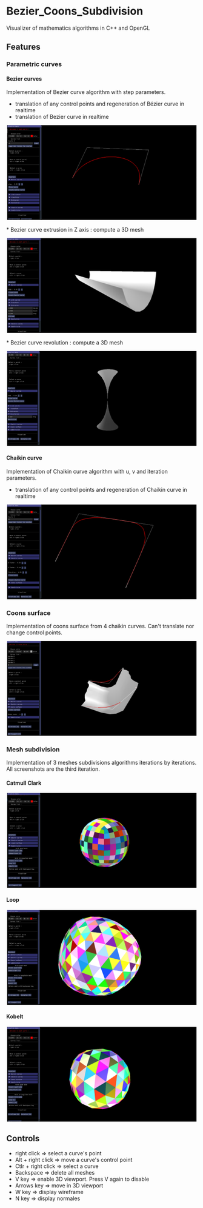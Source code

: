 # Bezier_Coons_Subdivision

Visualizer of mathematics algorithms in C++ and OpenGL

## Features

### Parametric curves

#### Bezier curves

Implementation of Bezier curve algorithm with step parameters.
* translation of any control points and regeneration of Bézier curve in realtime
* translation of Bezier curve in realtime
<p align="middle">
  <img width="500" height="250" src="/Bezier/screenshots/BeziersCurve.png">
</p>
* Bezier curve extrusion in Z axis : compute a 3D mesh
<p align="middle">
  <img width="500" height="250" src="/Bezier/screenshots/BezierExtrude.png">
</p>
* Bezier curve revolution : compute a 3D mesh
<p align="middle">
  <img width="500" height="250" src="/Bezier/screenshots/BezierRevolution.png">
</p>

#### Chaikin curve

Implementation of Chaikin curve algorithm with u, v and iteration parameters.
* translation of any control points and regeneration of Chaikin curve in realtime
<p align="middle">
  <img width="500" height="250" src="/Bezier/screenshots/ChaikinCurves.PNG">
</p>

### Coons surface

Implementation of coons surface from 4 chaikin curves. Can't translate nor change control points.
<p align="middle">
  <img width="500" height="250" src="/Bezier/screenshots/Coons.png">
</p>

### Mesh subdivision

Implementation of 3 meshes subdivisions algorithms iterations by iterations. All screenshots are the third iteration.

#### Catmull Clark 

<p align="middle">
  <img width="500" height="250" src="/Bezier/screenshots/CatmullClark-3Iter.png">
</p>

#### Loop 

<p align="middle">
  <img width="500" height="250" src="/Bezier/screenshots/Loop-3Iter.png">
</p>

#### Kobelt

<p align="middle">
  <img width="500" height="250" src="/Bezier/screenshots/Kobetl-3Iter.png">
</p>


## Controls

- right click        => select a curve's point
- Alt + right click  => move a curve's control point
- Ctlr + right click => select a curve 
- Backspace          => delete all meshes
- V key              => enable 3D viewport. Press V again to disable 
- Arrows key         => move in 3D viewport
- W key              => display wireframe
- N key              => display normales

